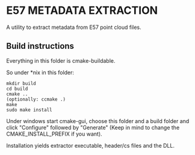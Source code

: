 E57 METADATA EXTRACTION
=======================

A utility to extract metadata from E57 point cloud files.

Build instructions
------------------

Everything in this folder is cmake-buildable.

So under *nix in this folder:

    mkdir build
    cd build
    cmake ..
    (optionally: ccmake .)
    make
    sudo make install

Under windows start cmake-gui, choose this folder and a build folder and click "Configure" followed by "Generate"
(Keep in mind to change the CMAKE_INSTALL_PREFIX if you want).

Installation yields extractor executable, header/cs files and the DLL.
